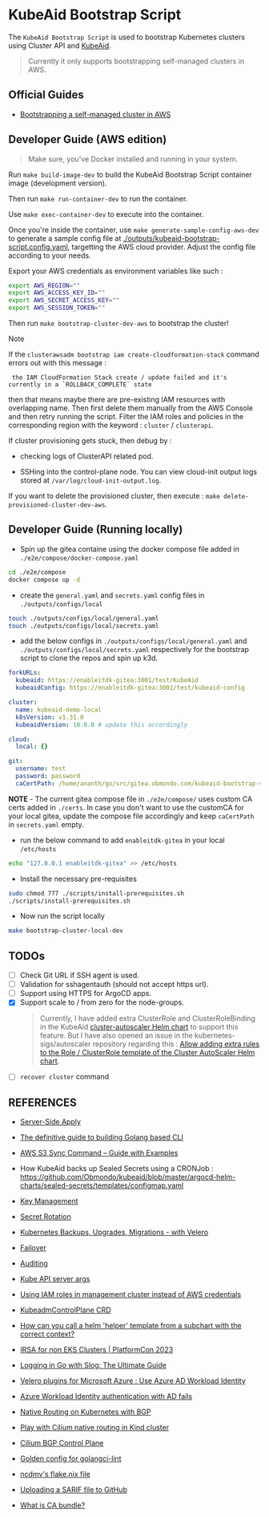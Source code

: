 # KubeAid Bootstrap Script

The `KubeAid Bootstrap Script` is used to bootstrap Kubernetes clusters using Cluster API and [KubeAid](https://github.com/Obmondo/KubeAid).

> Currently it only supports bootstrapping self-managed clusters in AWS.

## Official Guides

- [Bootstrapping a self-managed cluster in AWS](https://github.com/Obmondo/KubeAid/blob/master/docs/aws/capi/cluster.md)

## Developer Guide (AWS edition)

> Make sure, you've Docker installed and running in your system.

Run `make build-image-dev` to build the KubeAid Bootstrap Script container image (development version).

Then run `make run-container-dev` to run the container.

Use `make exec-container-dev` to execute into the container.

Once you're inside the container, use `make generate-sample-config-aws-dev` to generate a sample config file at [./outputs/kubeaid-bootstrap-script.config.yaml](./outputs/kubeaid-bootstrap-script.config.yaml), targetting the AWS cloud provider. Adjust the config file according to your needs.

Export your AWS credentials as environment variables like such :

```sh
export AWS_REGION=""
export AWS_ACCESS_KEY_ID=""
export AWS_SECRET_ACCESS_KEY=""
export AWS_SESSION_TOKEN=""
```

Then run `make bootstrap-cluster-dev-aws` to bootstrap the cluster!

> [!NOTE]
> If the `clusterawsadm bootstrap iam create-cloudformation-stack` command errors out with this message :
>
>      the IAM CloudFormation Stack create / update failed and it's currently in a `ROLLBACK_COMPLETE` state
>
> then that means maybe there are pre-existing IAM resources with overlapping name. Then first delete them manually from the AWS Console and then retry running the script. Filter the IAM roles and policies in the corresponding region with the keyword : `cluster` / `clusterapi`.

If cluster provisioning gets stuck, then debug by :

- checking logs of ClusterAPI related pod.

- SSHing into the control-plane node. You can view cloud-init output logs stored at `/var/log/cloud-init-output.log`.

If you want to delete the provisioned cluster, then execute : `make delete-provisioned-cluster-dev-aws`.

## Developer Guide (Running locally)

- Spin up the gitea containe using the docker compose file added in `./e2e/compose/docker-compose.yaml`

 ```bash
 cd ./e2e/compose
 docker compose up -d
 ```

- create the `general.yaml` and `secrets.yaml` config files in `./outputs/configs/local`

```bash
touch ./outputs/configs/local/general.yaml
touch ./outputs/configs/local/secrets.yaml
```

- add the below configs in `./outputs/configs/local/general.yaml` and `./outputs/configs/local/secrets.yaml` respectively for the bootstrap script to clone the repos and spin up k3d.

```yaml
forkURLs:
  kubeaid: https://enableitdk-gitea:3001/test/KubeAid
  kubeaidConfig: https://enableitdk-gitea:3001/test/kubeaid-config

cluster:
  name: kubeaid-demo-local
  k8sVersion: v1.31.0
  kubeaidVersion: 10.0.0 # update this accordingly

cloud:
  local: {}
```

```yaml
git:
  username: test
  password: password
  caCertPath: /home/ananth/go/src/gitea.obmondo.com/kubeaid-bootstrap-script/certs/custom-rootCA.pem # change this to match your local path
```

**NOTE** - The current gitea compose file in `./e2e/compose/` uses custom CA certs added in `./certs`. In case you don't want to use the customCA for your local gitea, update the compose file accordingly and keep `caCertPath` in `secrets.yaml` empty.

- run the below command to add `enableitdk-gitea` in your local `/etc/hosts`

```bash
echo "127.0.0.1 enableitdk-gitea" >> /etc/hosts
```

- Install the necessary pre-requisites

```bash
sudo chmod 777 ./scripts/install-prerequisites.sh
./scripts/install-prerequisites.sh
```

- Now run the script locally

```bash
make bootstrap-cluster-local-dev
```

## TODOs

- [ ] Check Git URL if SSH agent is used.
- [ ] Validation for sshagentauth (should not accept https url).
- [ ] Support using HTTPS for ArgoCD apps.
- [x] Support scale to / from zero for the node-groups.
  > Currently, I have added extra ClusterRole and ClusterRoleBinding in the KubeAid [cluster-autoscaler Helm chart](https://github.com/Obmondo/kubeaid/tree/master/argocd-helm-charts/cluster-autoscaler) to support this feature.
  > But I have also opened an issue in the kubernetes-sigs/autoscaler repository regarding this : [Allow adding extra rules to the Role / ClusterRole template of the Cluster AutoScaler Helm chart](https://github.com/kubernetes/autoscaler/issues/7680).
- [ ] `recover cluster` command

## REFERENCES

- [Server-Side Apply](https://kubernetes.io/docs/reference/using-api/server-side-apply/#comparison-with-client-side-apply)

- [The definitive guide to building Golang based CLI](https://www.youtube.com/watch?v=SSRIn5DAmyw)

- [AWS S3 Sync Command – Guide with Examples](https://spacelift.io/blog/aws-s3-sync)

- How KubeAid backs up Sealed Secrets using a CRONJob : <https://github.com/Obmondo/kubeaid/blob/master/argocd-helm-charts/sealed-secrets/templates/configmap.yaml>

- [Key Management](https://playbook.stakater.com/content/workshop/sealed-secrets/management.html)

- [Secret Rotation](https://github.com/bitnami-labs/sealed-secrets?tab=readme-ov-file#secret-rotation)

- [Kubernetes Backups, Upgrades, Migrations - with Velero](https://youtu.be/zybLTQER0yY?si=qOZcizBqPOeouJ7y)

- [Failover](https://docs.hetzner.com/robot/dedicated-server/ip/failover/)

- [Auditing](https://kubernetes.io/docs/tasks/debug/debug-cluster/audit/)

- [Kube API server args](https://kubernetes.io/docs/reference/command-line-tools-reference/kube-apiserver/)

- [Using IAM roles in management cluster instead of AWS credentials](https://cluster-api-aws.sigs.k8s.io/topics/using-iam-roles-in-mgmt-cluster)

- [KubeadmControlPlane CRD](https://github.com/kubernetes-sigs/cluster-api/blob/main/controlplane/kubeadm/config/crd/bases/controlplane.cluster.x-k8s.io_kubeadmcontrolplanes.yaml)

- [How can you call a helm 'helper' template from a subchart with the correct context?](https://stackoverflow.com/questions/47791971/how-can-you-call-a-helm-helper-template-from-a-subchart-with-the-correct-conte)

- [IRSA for non EKS Clusters | PlatformCon 2023](https://www.youtube.com/watch?v=otmLHWW3Tos)

- [Logging in Go with Slog: The Ultimate Guide](https://betterstack.com/community/guides/logging/logging-in-go/)

- [Velero plugins for Microsoft Azure : Use Azure AD Workload Identity](https://github.com/vmware-tanzu/velero-plugin-for-microsoft-azure/blob/main/README.md#option-3-use-azure-ad-workload-identity)

- [Azure Workload Identity authentication with AD fails](https://github.com/vmware-tanzu/velero/issues/8324)

- [Native Routing on Kubernetes with BGP](https://ardaxi.com/blog/k8s-bgp/)

- [Play with Cilium native routing in Kind cluster](https://medium.com/@nahelou.j/play-with-cilium-native-routing-in-kind-cluster-5a9e586a81ca)

- [Cilium BGP Control Plane](https://github.com/cilium/cilium/blob/main/pkg/bgpv1/README.md)

- [Golden config for golangci-lint](https://gist.github.com/maratori/47a4d00457a92aa426dbd48a18776322)

- [ncdmv's flake.nix file](https://github.com/aksiksi/ncdmv/blob/main/flake.nix)

- [Uploading a SARIF file to GitHub](https://docs.github.com/en/code-security/code-scanning/integrating-with-code-scanning/uploading-a-sarif-file-to-github)

- [What is CA bundle?](https://www.namecheap.com/support/knowledgebase/article.aspx/986/69/what-is-ca-bundle/)
